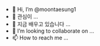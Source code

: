 - 👋 Hi, I’m @moontaesung1
- 👀 관심이 ...      
- 🌱 지금 배우고 있습니다 ...
- 💞️ I’m looking to collaborate on ...
- 📫 How to reach me ...

<!---
moontaesung1/moontaesung1 is a ✨ special ✨ repository because its `README.md` (this file) appears on your GitHub profile.
You can click the Preview link to take a look at your changes.
--->
 
